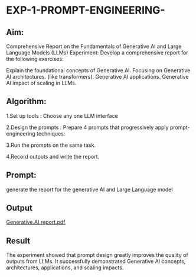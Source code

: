 # EXP-1-PROMPT-ENGINEERING-

## Aim: 
Comprehensive Report on the Fundamentals of Generative AI and Large Language Models (LLMs)
Experiment: Develop a comprehensive report for the following exercises:

Explain the foundational concepts of Generative AI.
Focusing on Generative AI architectures. (like transformers).
Generative AI applications.
Generative AI impact of scaling in LLMs.

## Algorithm:
1.Set up tools : Choose any one LLM interface

2.Design the prompts : Prepare 4 prompts that progressively apply prompt-engineering techniques:

3.Run the prompts on the same task.

4.Record outputs and write the report.

## Prompt:
generate the report for the generative AI and Large Language model

## Output
[Generative.AI.report.pdf](https://github.com/user-attachments/files/22017988/Generative.AI.report.pdf)

## Result
The experiment showed that prompt design greatly improves the quality of outputs from LLMs. It successfully demonstrated Generative AI concepts, architectures, applications, and scaling impacts.
